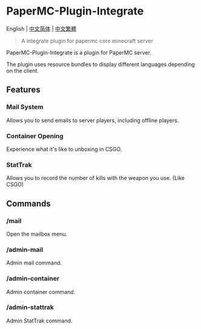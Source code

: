 # PaperMC-Plugin-Integrate
English | [中文简体](https://github.com/H4NGH01/PaperMC-Plugin-Integrate/blob/main/README_zh_sc.md) | [中文繁體](https://github.com/H4NGH01/PaperMC-Plugin-Integrate/blob/main/README_zh_tc.md)
> A integrate plugin for papermc core minecraft server

PaperMC-Plugin-Integrate is a plugin for PaperMC server.

The plugin uses resource bundles to display different languages depending on the client.

## Features
### Mail System
Allows you to send emails to server players, including offline players.

### Container Opening
Experience what it's like to unboxing in CSGO.

### StatTrak
Allows you to record the number of kills with the weapon you use.
(Like CSGO)

## Commands
### /mail
Open the mailbox menu.

### /admin-mail
Admin mail command.

### /admin-container
Admin container command.

### /admin-stattrak
Admin StatTrak command.
